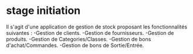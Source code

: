 # stage initiation
 
Il s'agit d'une application de gestion de stock proposant les fonctionnalités suivantes :
-Gestion de clients.
-Gestion de fournisseurs.
-Gestion de produits.
-Gestion de Categories/Classes.
-Gestion de bons d'achat/Commandes.
-Gestion de bons de Sortie/Entrée.